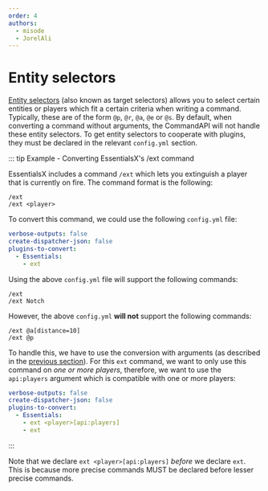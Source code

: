 ```yaml
---
order: 4
authors:
  - misode
  - JorelAli
---
```


# Entity selectors

[Entity selectors](https://minecraft.wiki/w/Target_selectors) (also known as target selectors) allows you to select certain entities or players which fit a certain criteria when writing a command. Typically, these are of the form `@p`, `@r`, `@a`, `@e` or `@s`. By default, when converting a command without arguments, the CommandAPI will not handle these entity selectors. To get entity selectors to cooperate with plugins, they must be declared in the relevant `config.yml` section.

::: tip Example - Converting EssentialsX's /ext command

EssentialsX includes a command `/ext` which lets you extinguish a player that is currently on fire. The command format is the following:

```mccmd
/ext
/ext <player>
```

To convert this command, we could use the following `config.yml` file:

```yml
verbose-outputs: false
create-dispatcher-json: false
plugins-to-convert:
  - Essentials:
    - ext
```

Using the above `config.yml` file will support the following commands:

```mccmd
/ext
/ext Notch
```

However, the above `config.yml` **will not** support the following commands:

```mccmd
/ext @a[distance=10]
/ext @p
```

To handle this, we have to use the conversion with arguments (as described in the [previous section](./single-command-with-args)). For this `ext` command, we want to only use this command on _one or more players_, therefore, we want to use the `api:players` argument which is compatible with one or more players:

```yml
verbose-outputs: false
create-dispatcher-json: false
plugins-to-convert:
  - Essentials:
    - ext <player>[api:players]
    - ext
```

:::

Note that we declare `ext <player>[api:players]` _before_ we declare `ext`. This is because more precise commands MUST be declared before lesser precise commands.
